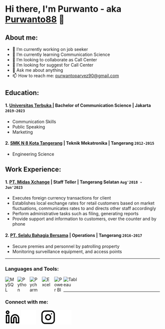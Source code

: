 # Hi there, I'm Purwanto - aka [Purwanto88](www.linkedin.com/in/purwanto88) 👋
## About me:
- 🔭 I’m currently working on job seeker
- 🌱 I’m currently learning Communication Science
- 👯 I’m looking to collaborate as Call Center
- 🤔 I’m looking for suggest for Call Center
- 💬 Ask me about anything
- 📫 How to reach me: purwantoparvez90@gmail.com

## Education:

#### 1. [Universitas Terbuka ](https://www.ut.ac.id/) | Bachelor of Communication Science | Jakarta `2019-2023`
   - Communication Skills
   - Public Speaking
   - Marketing
 #### 2. [SMK N 8 Kota Tangerang](https://smkn8tng.sch.id/) | Teknik Mekatronika | Tangerang `2012-2015`
   - Engineering Science

## Work Experience:
#### 1. [PT. Midas Xchange](https://aeonmall-bsdcity.com/shopping_detail.php?id=8372) | Staff Teller | Tangerang Selatan `Aug'2018 - Jun'2023`
   - Executes foreign currency transactions for client
   - Establishes local exchange rates for retail customers based on market fluctuations, communicates rates to and directs other staff accordingly
   - Perform administrative tasks such as filing, generating reports
   - Provide support and information to customers, over the counter and by phone
#### 2. [PT. Selalu Bahagia Bersama](https://www.oppo.com/id/) | Operations | Tangerang `2016-2017`
   - Secure premies and personnel by patrolling property
   - Monitoring surveillance equipment, and access points
---

### Languages and Tools:

[<img align="left" alt="MySQL" width="30px" src="https://cdn.jsdelivr.net/gh/devicons/devicon/icons/mysql/mysql-original.svg" style="padding-right:10px;" />][webdev]
[<img align="left" alt="Python" width="30px" src="https://upload.wikimedia.org/wikipedia/commons/thumb/c/c3/Python-logo-notext.svg/110px-Python-logo-notext.svg.png?20100317150552" style="padding-right:10px;" />][webdev]
[<img align="left" alt="Pycharm" width="30px" src="https://upload.wikimedia.org/wikipedia/commons/thumb/1/1d/PyCharm_Icon.svg/220px-PyCharm_Icon.svg.png" style="padding-right:10px;" />][webdev]
[<img align="left" alt="Excel" width="30px" src="https://is2-ssl.mzstatic.com/image/thumb/Purple126/v4/a8/fd/5a/a8fd5a84-c6f1-355f-3b9f-6e86598efaa3/XCEL.png/1200x630bb.png" style="padding-right:10px;" />][webdev]
[<img align="left" alt="Power BI" width="30px" src="https://powerbi.microsoft.com/pictures/application-logos/svg/powerbi.svg" style="padding-right:0px;" />][webdev]
[<img align="left" alt="Tableau" width="50px" src="https://logos-world.net/wp-content/uploads/2021/10/Tableau-Symbol.png" style="padding-right:10px;" />][webdev]

<br />
<br />

---
### Connect with me:

[![website](./img/linkedin-light.svg)](https://www.linkedin.com/in/purwanto88#gh-light-mode-only)
[![website](./img/linkedin-dark.svg)](https://www.linkedin.com/in/purwanto88#gh-dark-mode-only)
&nbsp;&nbsp;
[![website](./img/instagram-light.svg)](https://instagram.com/climbinsideyourmind#gh-light-mode-only)
[![website](./img/instagram-dark.svg)](https://instagram.com/climbinsideyourmind#gh-dark-mode-only)



[webdev]: https://github.com/purwanto88/purwanto88

